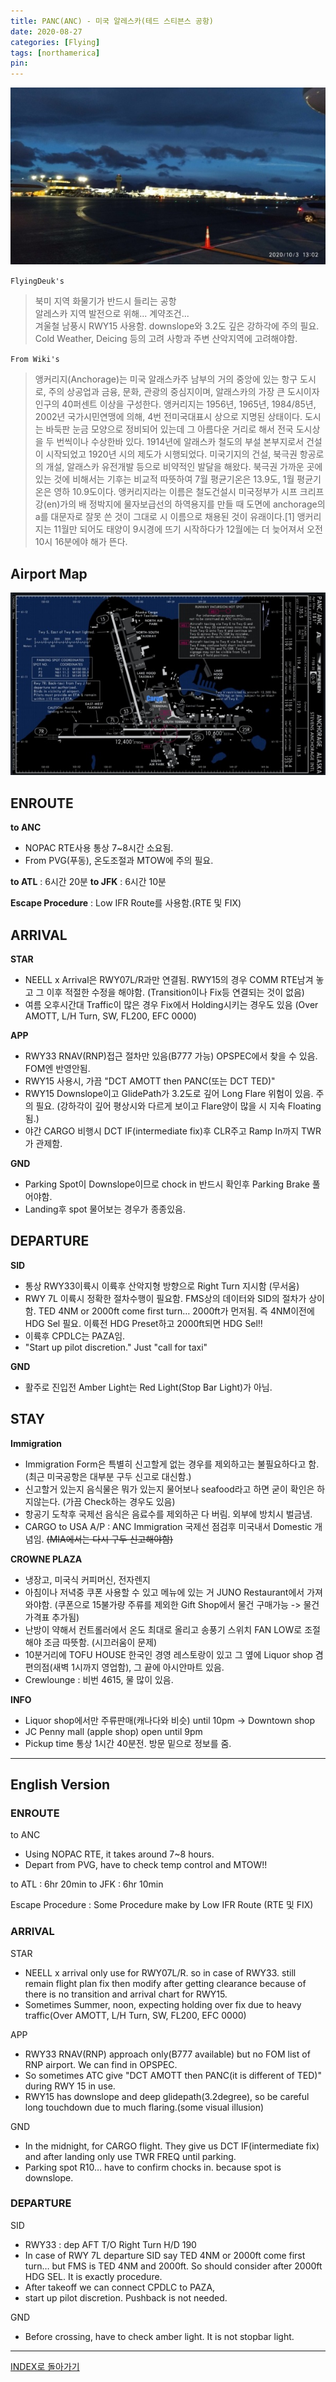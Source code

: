 ```yaml
---
title: PANC(ANC) - 미국 알레스카(테드 스티븐스 공항)
date: 2020-08-27
categories: [Flying]
tags: [northamerica]
pin:
---
```


![anc](/img/flying/airport/anc.jpg)

`FlyingDeuk's`
>북미 지역 화물기가 반드시 들리는 공항 <br>
알레스카 지역 발전으로 위해... 계약조건... <br>
겨울철 남풍시 RWY15 사용함. downslope와 3.2도 깊은 강하각에 주의 필요. <br>
Cold Weather, Deicing 등의 고려 사항과 주변 산악지역에 고려해야함. <br>

`From Wiki's`
>앵커리지(Anchorage)는 미국 알래스카주 남부의 거의 중앙에 있는 항구 도시로, 주의 상공업과 금융, 문화, 관광의 중심지이며, 알래스카의 가장 큰 도시이자 인구의 40퍼센트 이상을 구성한다. 앵커리지는 1956년, 1965년, 1984/85년, 2002년 국가시민연맹에 의해, 4번 전미국대표시 상으로 지명된 상태이다. 도시는 바둑판 눈금 모양으로 정비되어 있는데 그 아름다운 거리로 해서 전국 도시상을 두 번씩이나 수상한바 있다. 1914년에 알래스카 철도의 부설 본부지로서 건설이 시작되었고 1920년 시의 제도가 시행되었다. 미국기지의 건설, 북극권 항공로의 개설, 알래스카 유전개발 등으로 비약적인 발달을 해왔다. 북극권 가까운 곳에 있는 것에 비해서는 기후는 비교적 따뜻하여 7월 평균기온은 13.9도, 1월 평균기온은 영하 10.9도이다. 앵커리지라는 이름은 철도건설시 미국정부가 시프 크리프 강(en)가의 배 정박지에 물자보급선의 하역용지를 만들 때 도면에 anchorage의 a를 대문자로 잘못 쓴 것이 그대로 시 이름으로 채용된 것이 유래이다.[1] 앵커리지는 11월만 되어도 태양이 9시경에 뜨기 시작하다가 12월에는 더 늦어져서 오전 10시 16분에야 해가 뜬다.

## Airport Map
![anc](/img/flying/airport/anc_ap.jpg)

## ENROUTE
**to ANC**
- NOPAC RTE사용 통상 7~8시간 소요됨.  
- From PVG(푸동), 온도조절과 MTOW에 주의 필요.

**to ATL** : 6시간 20분
**to JFK** : 6시간 10분

**Escape Procedure** : Low IFR Route를 사용함.(RTE 및 FIX)

## ARRIVAL
**STAR**
- NEELL x Arrival은 RWY07L/R과만 연결됨. RWY15의 경우 COMM RTE남겨 놓고 그 이후 적절한 수정을 해야함. (Transition이나 Fix등 연결되는 것이 없음)
- 여름 오후시간대 Traffic이 많은 경우 Fix에서 Holding시키는 경우도 있음 (Over AMOTT, L/H Turn, SW, FL200, EFC 0000)

**APP**
- RWY33 RNAV(RNP)접근 절차만 있음(B777 가능) OPSPEC에서 찾을 수 있음. FOM엔 반영안됨.
- RWY15 사용시, 가끔 "DCT AMOTT then PANC(또는 DCT TED)"
- RWY15 Downslope이고 GlidePath가 3.2도로 깊어 Long Flare 위험이 있음. 주의 필요. (강하각이 깊어 평상시와 다르게 보이고 Flare양이 많을 시 지속 Floating됨.)
- 야간 CARGO 비행시 DCT IF(intermediate fix)후 CLR주고 Ramp In까지 TWR가 관제함.

**GND**
- Parking Spot이 Downslope이므로 chock in 반드시 확인후 Parking Brake 풀어야함.
- Landing후 spot 물어보는 경우가 종종있음.

## DEPARTURE
**SID**
- 통상 RWY33이륙시 이륙후 산악지형 방향으로 Right Turn 지시함 (무서움)
- RWY 7L 이륙시 정확한 절차수행이 필요함. FMS상의 데이터와 SID의 절차가 상이함. TED 4NM or 2000ft come first turn… 2000ft가 먼저됨. 즉 4NM이전에 HDG Sel 필요. 이륙전 HDG Preset하고 2000ft되면 HDG Sel!!
- 이륙후 CPDLC는 PAZA임.
- "Start up pilot discretion." Just "call for taxi"

**GND**
- 활주로 진입전 Amber Light는 Red Light(Stop Bar Light)가 아님.   

## STAY
**Immigration**
- Immigration Form은 특별히 신고할게 없는 경우를 제외하고는 불필요하다고 함. (최근 미국공항은 대부분 구두 신고로 대신함.)
- 신고할거 있는지 음식물은 뭐가 있는지 물어보나 seafood라고 하면 굳이 확인은 하지않는다. (가끔 Check하는 경우도 있음)
- 항공기 도착후 국제선 음식은 음료수를 제외하곤 다 버림. 외부에 방치시 벌금냄.
- CARGO to USA A/P : ANC Immigration 국제선 점검후 미국내서 Domestic 개념임. ~~(MIA에서는 다시 구두 신고해야함)~~

**CROWNE PLAZA**
- 냉장고, 미국식 커피머신, 전자렌지
- 아침이나 저녁중 쿠폰 사용할 수 있고 메뉴에 있는 거 JUNO Restaurant에서 가져와야함. (쿠폰으로 15불가량 주류를 제외한 Gift Shop에서 물건 구매가능 -> 물건 가격표 추가됨)
- 난방이 약해서 컨트롤러에서 온도 최대로 올리고 송풍기 스위치 FAN LOW로 조절해야 조금 따뜻함. (시끄러움이 문제)
- 10분거리에 TOFU HOUSE 한국인 경영 레스토랑이 있고 그 옆에 Liquor shop 겸 편의점(새벽 1시까지 영업함), 그 끝에 아시안마트 있음.
- Crewlounge : 비번 4615, 물 많이 있음.

**INFO**
- Liquor shop에서만 주류판매(캐나다와 비슷) until 10pm -> Downtown shop
- JC Penny mall (apple shop) open until 9pm
- Pickup time 통상 1시간 40분전. 방문 밑으로 정보를 줌.

----

## English Version

### ENROUTE
to ANC
- Using NOPAC RTE, it takes around 7~8 hours.
- Depart from PVG, have to check temp control and MTOW!!

to ATL : 6hr 20min
to JFK : 6hr 10min

Escape Procedure : Some Procedure make by Low IFR Route (RTE 및 FIX)

### ARRIVAL
STAR
- NEELL x arrival only use for RWY07L/R. so in case of RWY33. still remain flight plan fix then modify after getting clearance because of there is no transition and arrival chart for RWY15.
- Sometimes Summer, noon, expecting holding over fix due to heavy traffic(Over AMOTT, L/H Turn, SW, FL200, EFC 0000)

APP
- RWY33 RNAV(RNP) approach only(B777 available) but no FOM list of RNP airport. We can find in OPSPEC.
- So sometimes ATC give "DCT AMOTT then PANC(it is different of TED)" during RWY 15 in use.
- RWY15 has downslope and deep glidepath(3.2degree), so be careful long touchdown due to much flaring.(some visual illusion)

GND
- In the midnight, for CARGO flight. They give us DCT IF(intermediate fix) and after landing only use TWR FREQ until parking.
- Parking spot R10… have to confirm chocks in. because spot is downslope.

### DEPARTURE
SID
- RWY33 : dep AFT T/O Right Turn H/D 190
- In case of RWY 7L departure SID say TED 4NM or 2000ft come first turn… but FMS is TED 4NM and 2000ft. So should consider after 2000ft HDG SEL. It is exactly procedure.
- After takeoff we can connect CPDLC to PAZA,
- start up pilot discretion. Pushback is not needed.

GND
- Before crossing, have to check amber light. It is not stopbar light.  

----

[INDEX로 돌아가기](/posts/NorthAmerica/)
